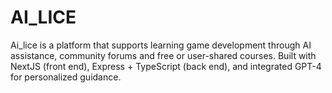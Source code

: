 # AI_LICE
Ai_lice is a platform that supports learning game development through AI assistance, community forums and free or user-shared courses. Built with NextJS (front end), Express + TypeScript (back end), and integrated GPT-4 for personalized guidance.
